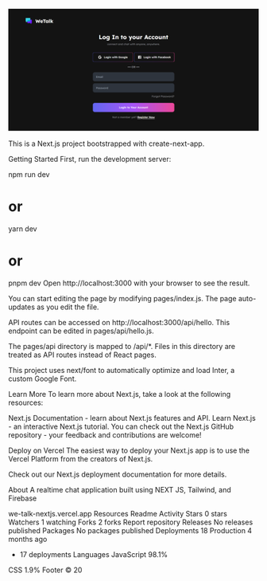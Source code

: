 
![Alt text](./screenshots/image.png)


This is a Next.js project bootstrapped with create-next-app.

Getting Started
First, run the development server:

npm run dev
# or
yarn dev
# or
pnpm dev
Open http://localhost:3000 with your browser to see the result.

You can start editing the page by modifying pages/index.js. The page auto-updates as you edit the file.

API routes can be accessed on http://localhost:3000/api/hello. This endpoint can be edited in pages/api/hello.js.

The pages/api directory is mapped to /api/*. Files in this directory are treated as API routes instead of React pages.

This project uses next/font to automatically optimize and load Inter, a custom Google Font.

Learn More
To learn more about Next.js, take a look at the following resources:

Next.js Documentation - learn about Next.js features and API.
Learn Next.js - an interactive Next.js tutorial.
You can check out the Next.js GitHub repository - your feedback and contributions are welcome!

Deploy on Vercel
The easiest way to deploy your Next.js app is to use the Vercel Platform from the creators of Next.js.

Check out our Next.js deployment documentation for more details.

About
A realtime chat application built using NEXT JS, Tailwind, and Firebase

we-talk-nextjs.vercel.app
Resources
 Readme
 Activity
Stars
 0 stars
Watchers
 1 watching
Forks
 2 forks
Report repository
Releases
No releases published
Packages
No packages published
Deployments
18
 Production 4 months ago
+ 17 deployments
Languages
JavaScript
98.1%
 
CSS
1.9%
Footer
© 20
